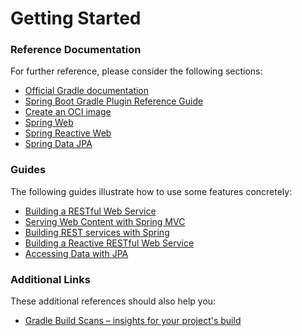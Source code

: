 # Getting Started

### Reference Documentation
For further reference, please consider the following sections:

* [Official Gradle documentation](https://docs.gradle.org)
* [Spring Boot Gradle Plugin Reference Guide](https://docs.spring.io/spring-boot/docs/3.2.1-SNAPSHOT/gradle-plugin/reference/html/)
* [Create an OCI image](https://docs.spring.io/spring-boot/docs/3.2.1-SNAPSHOT/gradle-plugin/reference/html/#build-image)
* [Spring Web](https://docs.spring.io/spring-boot/docs/3.2.1-SNAPSHOT/reference/htmlsingle/index.html#web)
* [Spring Reactive Web](https://docs.spring.io/spring-boot/docs/3.2.1-SNAPSHOT/reference/htmlsingle/index.html#web.reactive)
* [Spring Data JPA](https://docs.spring.io/spring-boot/docs/3.2.1-SNAPSHOT/reference/htmlsingle/index.html#data.sql.jpa-and-spring-data)

### Guides
The following guides illustrate how to use some features concretely:

* [Building a RESTful Web Service](https://spring.io/guides/gs/rest-service/)
* [Serving Web Content with Spring MVC](https://spring.io/guides/gs/serving-web-content/)
* [Building REST services with Spring](https://spring.io/guides/tutorials/rest/)
* [Building a Reactive RESTful Web Service](https://spring.io/guides/gs/reactive-rest-service/)
* [Accessing Data with JPA](https://spring.io/guides/gs/accessing-data-jpa/)

### Additional Links
These additional references should also help you:

* [Gradle Build Scans – insights for your project's build](https://scans.gradle.com#gradle)

